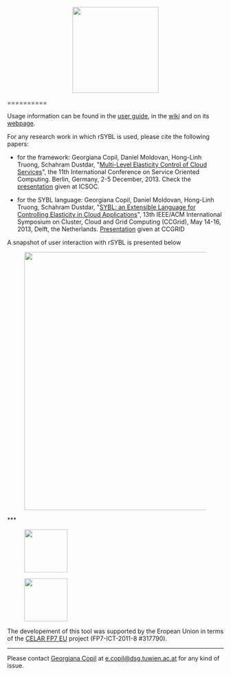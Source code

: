  <center>
<figure>
<img src="https://github.com/tuwiendsg/rSYBL/blob/master/docs/logo.png?raw=true" width="200px" >
</figure> 
</center>
==========

Usage information can be found in the <a href="https://github.com/tuwiendsg/rSYBL/blob/master/userGuide.pdf">user guide</a>, in the <a href="https://github.com/tuwiendsg/rSYBL/wiki">wiki</a> and on its <a href="http://www.infosys.tuwien.ac.at/research/viecom/SYBL">webpage</a>.

For any research work in which rSYBL is used, please cite the following papers:
 - for the framework: Georgiana Copil, Daniel Moldovan, Hong-Linh Truong, Schahram Dustdar, "<a href="http://link.springer.com/chapter/10.1007/978-3-642-45005-1_31">Multi-Level Elasticity Control of Cloud Services</a>", the 11th International Conference on Service Oriented Computing. Berlin, Germany, 2-5 December, 2013. Check the <a href="http://www.slideshare.net/georgiana_copil/sybl-multilevel-elasticity-control-of-cloud-services">presentation</a> given at ICSOC.

 - for the SYBL language: Georgiana Copil, Daniel Moldovan, Hong-Linh Truong, Schahram Dustdar, "<a href="http://ieeexplore.ieee.org/xpl/articleDetails.jsp?arnumber=6546068">SYBL: an Extensible Language for Controlling Elasticity in Cloud Applications</a>", 13th IEEE/ACM International Symposium on Cluster, Cloud and Grid Computing (CCGrid), May 14-16, 2013, Delft, the Netherlands. <a href="http://www.slideshare.net/georgiana_copil/sybl-an-extensible-language-for-elasticity-specifications-in-cloud-applications">Presentation</a> given at CCGRID

A snapshot of user interaction with rSYBL is presented below
<figure>
<img src="https://github.com/tuwiendsg/rSYBL/blob/master/docs/lifecycle.jpg?raw=true" width="600px" >
</figure>
***
<figure>
<img src="http://upload.wikimedia.org/wikipedia/commons/thumb/b/b7/Flag_of_Europe.svg/800px-Flag_of_Europe.svg.png" width="100px" >
</figure>
<figure>
<img src="http://www.brightfire2.co.uk/celar/wp-content/themes/rachelbaker-bootstrapwp-Twitter-Bootstrap-for-WordPress-9bc2021/img/logo.png" width="100px" >
</figure>

The developement of this tool was supported by the Eropean Union in terms of the <a href="">CELAR FP7 EU</a> project (FP7-ICT-2011-8 #317790).
***
Please contact <a href="http://dsg.tuwien.ac.at/staff/ecopil">Georgiana Copil</a> at e.copil@dsg.tuwien.ac.at for any kind of issue.
 
